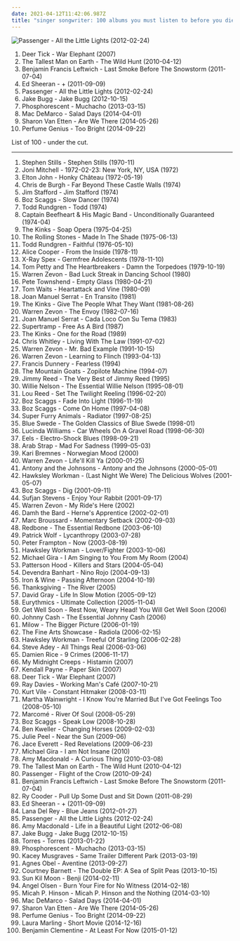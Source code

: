 ```yaml
---
date: 2021-04-12T11:42:06.987Z
title: "singer songwriter: 100 albums you must listen to before you die"
---
```

![Passenger - All the Little Lights (2012-02-24)](http://coverartarchive.org/release/00d751af-6c26-46e2-aa64-e48d9af4e0a1/2299991985-500.jpg "Passenger - All the Little Lights (2012-02-24)")
<ol class="albums">
<li data-cover="http://coverartarchive.org/release/b166514b-9038-4557-9897-f7762aa3a88a/3492500255-500.jpg" data-tags="indie, folk" role="button">Deer Tick - War Elephant (2007)</li>
<li data-cover="http://coverartarchive.org/release/da3b6651-add3-458f-8f43-0eb211afe9b1/26402641631-500.jpg" data-tags="folk" role="button">The Tallest Man on Earth - The Wild Hunt (2010-04-12)</li>
<li data-cover="http://coverartarchive.org/release/bab7b29e-cedf-4626-913f-e439e0c05ef9/14556222208-500.jpg" data-tags="folk" role="button">Benjamin Francis Leftwich - Last Smoke Before The Snowstorm (2011-07-04)</li>
<li data-cover="http://coverartarchive.org/release/94ad3a58-a1cc-46a3-acf4-9cb6c1d6f032/16111056293-500.jpg" data-tags="pop, british, acoustic, ed sheeran" role="button">Ed Sheeran - + (2011-09-09)</li>
<li data-cover="http://coverartarchive.org/release/00d751af-6c26-46e2-aa64-e48d9af4e0a1/2299991985-500.jpg" data-tags="singer songwriter, passenger, easy listening-d, folk, my gang 12" role="button">Passenger - All the Little Lights (2012-02-24)</li>
<li data-cover="http://coverartarchive.org/release/89585afb-b491-4a3b-9150-fc9c1a7f38de/3936295706-500.jpg" data-tags="indie" role="button">Jake Bugg - Jake Bugg (2012-10-15)</li>
<li data-cover="http://coverartarchive.org/release/13995b09-6a31-44d6-9185-3f41a70273d3/3678416346-500.jpg" data-tags="americana, indie folk" role="button">Phosphorescent - Muchacho (2013-03-15)</li>
<li data-cover="http://coverartarchive.org/release/7e535de9-a3b3-423e-8edf-c200e8713c77/7135267762-500.jpg" data-tags="indie rock, jangle pop, indie" role="button">Mac DeMarco - Salad Days (2014-04-01)</li>
<li data-cover="http://coverartarchive.org/release/294ce5a9-a36b-4e41-982e-56f2f94bb581/20346832405-500.jpg" data-tags="folk, indie folk" role="button">Sharon Van Etten - Are We There (2014-05-26)</li>
<li data-cover="http://coverartarchive.org/release/b152df81-9311-4f9e-9eb6-659ade6a8c06/8512126596-500.jpg" data-tags="ambient, experimental, chamber pop, art pop" role="button">Perfume Genius - Too Bright (2014-09-22)</li>
</ol>
List of 100 - under the cut.
<!-- more -->

_________________

<ol class="albums">
<li data-cover="https://img.discogs.com/ZYhzOMhk5L_ipKYht3QrMtltl88=/fit-in/150x150/filters:strip_icc():format(jpeg):mode_rgb():quality(90)/discogs-images/R-1700123-1382999464-3578.jpeg.jpg" data-tags="folk rock, classic rock" role="button">
Stephen Stills - Stephen Stills (1970-11)
</li>
<li data-cover="https://via.placeholder.com/450" data-tags="singer-songwriter" role="button">
Joni Mitchell - 1972-02-23: New York, NY, USA (1972)
</li>
<li data-cover="http://coverartarchive.org/release/5a9a59d6-6490-4735-bd48-19d7fb38ff06/1239649144-500.jpg" data-tags="rock" role="button">
Elton John - Honky Château (1972-05-19)
</li>
<li data-cover="http://coverartarchive.org/release/b22e7c8e-c49b-31b6-a62d-99f1a92ebc71/28951619137-500.jpg" data-tags="pop, soft rock, singer songwriter, chris de burgh" role="button">
Chris de Burgh - Far Beyond These Castle Walls (1974)
</li>
<li data-cover="http://coverartarchive.org/release/13da0fa4-f6a2-42f5-abd0-83ff59abadb6/11447577334-500.jpg" data-tags="classic rock, rock, 70s, guitar, folk rock, male vocalist, singer songwriter, bilititas, objectum-sexualis, pottery wordz, nichopoulooza, os group" role="button">
Jim Stafford - Jim Stafford (1974)
</li>
<li data-cover="https://img.discogs.com/YsbfqGhG-z2cojJlJl5FA33OmwQ=/fit-in/320x316/filters:strip_icc():format(jpeg):mode_rgb():quality(90)/discogs-images/R-3793466-1344646886-5124.jpeg.jpg" data-tags="classic rock, rock, alternative rock, progressive rock, guitar, blues rock, singer songwriter, song noir, boz scaggs, marco, johnny bristol, hymalbums" role="button">
Boz Scaggs - Slow Dancer (1974)
</li>
<li data-cover="https://img.discogs.com/pwYkgjsZh6pen0l0vTbJbx-SGkI=/fit-in/299x296/filters:strip_icc():format(jpeg):mode_rgb():quality(90)/discogs-images/R-2067643-1334765613.jpeg.jpg" data-tags="singer songwriter" role="button">
Todd Rundgren - Todd (1974)
</li>
<li data-cover="https://img.discogs.com/28415784b9210344a4a62ec6cd31adb2d01b3637/images/spacer.gif" data-tags="progressive rock, blues, psychedelic" role="button">
Captain Beefheart & His Magic Band - Unconditionally Guaranteed (1974-04)
</li>
<li data-cover="https://img.discogs.com/ZkqBhbgY0jNz1NTx8p3vUDEtIOg=/fit-in/600x602/filters:strip_icc():format(jpeg):mode_rgb():quality(90)/discogs-images/R-8749376-1476118070-7272.jpeg.jpg" data-tags="rock, rock opera" role="button">
The Kinks - Soap Opera (1975-04-25)
</li>
<li data-cover="https://img.discogs.com/k-o5sSl2CWfkoKOySGdNMJSNf_E=/fit-in/600x859/filters:strip_icc():format(jpeg):mode_rgb():quality(90)/discogs-images/R-10670506-1503162033-3953.jpeg.jpg" data-tags="classic rock, 70s" role="button">
The Rolling Stones - Made In The Shade (1975-06-13)
</li>
<li data-cover="https://img.discogs.com/iU4lgW6x6rpKAS6bq5f0QOR6e4w=/fit-in/297x301/filters:strip_icc():format(jpeg):mode_rgb():quality(90)/discogs-images/R-1548702-1227617857.jpeg.jpg" data-tags="singer songwriter" role="button">
Todd Rundgren - Faithful (1976-05-10)
</li>
<li data-cover="http://coverartarchive.org/release/8ff9102f-ffc1-4947-946f-a646482c9ead/11483590500-500.jpg" data-tags="hard rock, rock" role="button">
Alice Cooper - From the Inside (1978-11)
</li>
<li data-cover="http://coverartarchive.org/release/c1ceccb6-4485-404c-a0cc-6835bebea67f/6615312225-500.jpg" data-tags="punk, punk rock" role="button">
X-Ray Spex - Germfree Adolescents (1978-11-10)
</li>
<li data-cover="https://via.placeholder.com/450" data-tags="classic rock" role="button">
Tom Petty and The Heartbreakers - Damn the Torpedoes (1979-10-19)
</li>
<li data-cover="https://img.discogs.com/mu-47_U08MhdFNypDu80hKOIIVI=/fit-in/600x921/filters:strip_icc():format(jpeg):mode_rgb():quality(90)/discogs-images/R-9468810-1481115981-5573.jpeg.jpg" data-tags="1980s" role="button">
Warren Zevon - Bad Luck Streak in Dancing School (1980)
</li>
<li data-cover="http://coverartarchive.org/release/3f18237e-a18e-4aa5-857b-5a9bc3e4b648/7827739089-500.jpg" data-tags="rock" role="button">
Pete Townshend - Empty Glass (1980-04-21)
</li>
<li data-cover="http://coverartarchive.org/release/7db1d3b8-5a82-46a8-8273-3bb5111ff3e1/24422816505-500.jpg" data-tags="80s, rock" role="button">
Tom Waits - Heartattack and Vine (1980-09)
</li>
<li data-cover="https://img.discogs.com/riMnP0OAwhNCx3OnUFtEE8du61k=/fit-in/516x800/filters:strip_icc():format(jpeg):mode_rgb():quality(90)/discogs-images/R-6661793-1424107826-9113.jpeg.jpg" data-tags="spanish, singer songwriter, trova" role="button">
Joan Manuel Serrat - En Transito (1981)
</li>
<li data-cover="https://img.discogs.com/ar2FpFuxrsDk4kH93eICXvpHD9U=/fit-in/600x595/filters:strip_icc():format(jpeg):mode_rgb():quality(90)/discogs-images/R-387672-1350921441-6332.jpeg.jpg" data-tags="classic rock, rock" role="button">
The Kinks - Give The People What They Want (1981-08-26)
</li>
<li data-cover="https://img.discogs.com/1UPUm05OsyVP0kz_uYQyfugSx7M=/fit-in/391x389/filters:strip_icc():format(jpeg):mode_rgb():quality(90)/discogs-images/R-3374151-1328282011.jpeg.jpg" data-tags="rock" role="button">
Warren Zevon - The Envoy (1982-07-16)
</li>
<li data-cover="https://img.discogs.com/gao2P7PSrZJVfdZUZU___zE4fmQ=/fit-in/600x595/filters:strip_icc():format(jpeg):mode_rgb():quality(90)/discogs-images/R-6798799-1426865312-3788.jpeg.jpg" data-tags="spanish, singer songwriter, trova" role="button">
Joan Manuel Serrat - Cada Loco Con Su Tema (1983)
</li>
<li data-cover="http://coverartarchive.org/release/50c648c4-1182-411d-be22-b25d59775b89/4214404214-500.jpg" data-tags="classic rock, progressive rock" role="button">
Supertramp - Free As A Bird (1987)
</li>
<li data-cover="https://img.discogs.com/Vj6vYDf0lPVlMdU17ph6FYsKESs=/fit-in/537x534/filters:strip_icc():format(jpeg):mode_rgb():quality(90)/discogs-images/R-1440669-1219905549.jpeg.jpg" data-tags="rock" role="button">
The Kinks - One for the Road (1989)
</li>
<li data-cover="http://coverartarchive.org/release/3cc2d0f7-1472-4ee1-ac82-e1297d0f5a4b/8493817597-500.jpg" data-tags="american" role="button">
Chris Whitley - Living With The Law (1991-07-02)
</li>
<li data-cover="https://img.discogs.com/qOxQRjWd-K6HKHx29BaS3onx4Lg=/fit-in/600x591/filters:strip_icc():format(jpeg):mode_rgb():quality(90)/discogs-images/R-8338250-1459648831-2685.jpeg.jpg" data-tags="rock, alternative rock, indie rock, progressive rock, guitar, 90s, folk rock, sardonic, blues rock, male vocalist, male vocalists, singer songwriter, 1990s, cynical, sarcastic, concert of the dead, rock fusion, song noir, eclectic rock, cynical/sarcastic, dead man radio, warren zevon gets his own tag, hard progressive rock, enjoy every sandwich" role="button">
Warren Zevon - Mr. Bad Example (1991-10-15)
</li>
<li data-cover="http://coverartarchive.org/release/8ccf559f-8f96-4106-b80a-739213bb0d15/13884686199-500.jpg" data-tags="classic rock, rock, alternative rock, progressive rock, guitar, singer songwriter, song noir, desert island discs, physical cds i actually own" role="button">
Warren Zevon - Learning to Flinch (1993-04-13)
</li>
<li data-cover="https://img.discogs.com/ztcGI_mFtjOQnTZRSdWh8ePS5Cc=/fit-in/600x586/filters:strip_icc():format(jpeg):mode_rgb():quality(90)/discogs-images/R-1254926-1540227517-9759.jpeg.jpg" data-tags="pop, rock, singer songwriter" role="button">
Francis Dunnery - Fearless (1994)
</li>
<li data-cover="http://coverartarchive.org/release/07133990-91fd-4352-bf3c-0ed20b3dfcca/5642257386-500.jpg" data-tags="folk, acoustic, lo-fi, folk rock" role="button">
The Mountain Goats - Zopilote Machine (1994-07)
</li>
<li data-cover="https://img.discogs.com/0tRKUnIw0qMx7NpfOF1ojJJXw0A=/fit-in/600x594/filters:strip_icc():format(jpeg):mode_rgb():quality(90)/discogs-images/R-13167710-1549217617-2702.jpeg.jpg" data-tags="blues, swamp blues" role="button">
Jimmy Reed - The Very Best of Jimmy Reed (1995)
</li>
<li data-cover="https://img.discogs.com/MLQnd8XMK--cptY4SsLN_4nch4o=/fit-in/600x600/filters:strip_icc():format(jpeg):mode_rgb():quality(90)/discogs-images/R-15947338-1600715074-5097.jpeg.jpg" data-tags="country" role="button">
Willie Nelson - The Essential Willie Nelson (1995-08-01)
</li>
<li data-cover="http://coverartarchive.org/release/94d5c090-1299-4434-9d4a-4b4460f931d2/21078020121-500.jpg" data-tags="rock, 90s" role="button">
Lou Reed - Set The Twilight Reeling (1996-02-20)
</li>
<li data-cover="http://coverartarchive.org/release/bf2c2471-b584-46a1-a04f-e73592bbbb04/5232466594-500.jpg" data-tags="mellow, boz scaggs" role="button">
Boz Scaggs - Fade Into Light (1996-11-19)
</li>
<li data-cover="http://coverartarchive.org/release/0c5ce790-0430-4d8e-bf98-27fb7d0c3452/5933239186-500.jpg" data-tags="classic rock, rock, alternative rock, progressive rock, blues-rock, blues, guitar, blues rock, singer songwriter, song noir, boz scaggs" role="button">
Boz Scaggs - Come On Home (1997-04-08)
</li>
<li data-cover="https://img.discogs.com/jLrf7hv7ye_ZALB1UEyRSCeezVE=/fit-in/600x588/filters:strip_icc():format(jpeg):mode_rgb():quality(90)/discogs-images/R-676205-1146469269.jpeg.jpg" data-tags="90s" role="button">
Super Furry Animals - Radiator (1997-08-25)
</li>
<li data-cover="https://img.discogs.com/mifGqo1kQ4cCmWQRifPqedoGpc0=/fit-in/600x450/filters:strip_icc():format(jpeg):mode_rgb():quality(90)/discogs-images/R-14620067-1578320532-7937.jpeg.jpg" data-tags="soundtrack, classic rock, oldies" role="button">
Blue Swede - The Golden Classics of Blue Swede (1998-01)
</li>
<li data-cover="http://coverartarchive.org/release/36876f89-c7fb-4b08-87ac-8f4f82bfd02e/6139546167-500.jpg" data-tags="alt-country" role="button">
Lucinda Williams - Car Wheels On A Gravel Road (1998-06-30)
</li>
<li data-cover="http://coverartarchive.org/release/18274d01-86aa-4f26-ab80-5526bd285d9b/5129179403-500.jpg" data-tags="90s, indie rock" role="button">
Eels - Electro-Shock Blues (1998-09-21)
</li>
<li data-cover="https://img.discogs.com/bc_M_0j8qZTn3PmsrElDR7WhnIo=/fit-in/600x604/filters:strip_icc():format(jpeg):mode_rgb():quality(90)/discogs-images/R-5931337-1468593009-7013.jpeg.jpg" data-tags="indie rock, scottish" role="button">
Arab Strap - Mad For Sadness (1999-05-03)
</li>
<li data-cover="http://coverartarchive.org/release/28e3311d-5abd-410e-ae5c-621ead5a909b/15296892269-500.jpg" data-tags="norwegian" role="button">
Kari Bremnes - Norwegian Mood (2000)
</li>
<li data-cover="http://coverartarchive.org/release/dd7859da-63b8-46d0-b811-e05e11a2c1c2/24875604394-500.jpg" data-tags="rock, 2000s" role="button">
Warren Zevon - Life'll Kill Ya (2000-01-25)
</li>
<li data-cover="https://img.discogs.com/jfZn4knjvcFv-_U0n649Rn6Xb8k=/fit-in/294x300/filters:strip_icc():format(jpeg):mode_rgb():quality(90)/discogs-images/R-9533581-1482236077-1712.png.jpg" data-tags="chamber pop, piano" role="button">
Antony and the Johnsons - Antony and the Johnsons (2000-05-01)
</li>
<li data-cover="https://via.placeholder.com/450" data-tags="rock" role="button">
Hawksley Workman - (Last Night We Were) The Delicious Wolves (2001-05-07)
</li>
<li data-cover="http://coverartarchive.org/release/d6b18095-95df-4cb5-8ae5-5871b4ac32bb/18538663971-500.jpg" data-tags="boz scaggs" role="button">
Boz Scaggs - Dig (2001-09-11)
</li>
<li data-cover="http://coverartarchive.org/release/dab7d7c9-2830-4acc-9534-72dbf1f022eb/2655230441-500.jpg" data-tags="electronic" role="button">
Sufjan Stevens - Enjoy Your Rabbit (2001-09-17)
</li>
<li data-cover="http://coverartarchive.org/release/74ac874b-eba6-4aff-8502-132b0c14b422/26302484638-500.jpg" data-tags="2000s" role="button">
Warren Zevon - My Ride's Here (2002)
</li>
<li data-cover="http://coverartarchive.org/release/278fe842-04f7-42c8-83e6-37efc1f90b28/25168511323-500.jpg" data-tags="folk, celtic" role="button">
Damh the Bard - Herne's Apprentice (2002-02-01)
</li>
<li data-cover="https://via.placeholder.com/450" data-tags="soul" role="button">
Marc Broussard - Momentary Setback (2002-09-03)
</li>
<li data-cover="https://img.discogs.com/diGbGZYc8Jx8H8Mn74hewU1L3Wk=/fit-in/600x603/filters:strip_icc():format(jpeg):mode_rgb():quality(90)/discogs-images/R-14061549-1567093969-7229.jpeg.jpg" data-tags="disco, classic rock, pop, rock, 70s, soft rock, guitar, folk rock, male vocalist, singer songwriter, bilititas, objectum-sexualis, nichopoulooza, come and get your love, redbone - the essential redbone, album redbone, come and get your" role="button">
Redbone - The Essential Redbone (2003-06-10)
</li>
<li data-cover="https://img.discogs.com/bY10RFNvAACh8D1BqP5ApgOQiho=/fit-in/600x600/filters:strip_icc():format(jpeg):mode_rgb():quality(90)/discogs-images/R-2232010-1518455778-2565.jpeg.jpg" data-tags="electronic, indie" role="button">
Patrick Wolf - Lycanthropy (2003-07-28)
</li>
<li data-cover="http://coverartarchive.org/release/265da9ab-a9b1-4362-af6f-24cc0770539f/10954310724-500.jpg" data-tags="rock" role="button">
Peter Frampton - Now (2003-08-19)
</li>
<li data-cover="http://coverartarchive.org/release/62010681-0670-4261-9149-d2d86a83d28b/15850637628-500.jpg" data-tags="alternative rock" role="button">
Hawksley Workman - Lover/Fighter (2003-10-06)
</li>
<li data-cover="https://img.discogs.com/qMMqFo_Z8lJpCd7ltnarFCzXKc4=/fit-in/263x263/filters:strip_icc():format(jpeg):mode_rgb():quality(90)/discogs-images/R-538935-1129100151.jpeg.jpg" data-tags="alternative rock, guitar, singer songwriter, song noir, m gira, nancykitten all-time favourite albums" role="button">
Michael Gira - I Am Singing to You From My Room (2004)
</li>
<li data-cover="http://coverartarchive.org/release/c95dd9c5-6a43-47ed-805f-8ad7bc49c07c/15491234420-500.jpg" data-tags="alt-country" role="button">
Patterson Hood - Killers and Stars (2004-05-04)
</li>
<li data-cover="https://img.discogs.com/b3P58aPcy_SECaLP_nErxQWe9UY=/fit-in/600x597/filters:strip_icc():format(jpeg):mode_rgb():quality(90)/discogs-images/R-472485-1463656817-9711.jpeg.jpg" data-tags="folk" role="button">
Devendra Banhart - Nino Rojo (2004-09-13)
</li>
<li data-cover="http://coverartarchive.org/release/82bd8062-e6b9-44e5-b08b-516be671e08d/14470617898-500.jpg" data-tags="indie" role="button">
Iron & Wine - Passing Afternoon (2004-10-19)
</li>
<li data-cover="https://img.discogs.com/gfyUGydq6J_dW_h-5jff2a_ysc0=/fit-in/450x452/filters:strip_icc():format(jpeg):mode_rgb():quality(90)/discogs-images/R-775671-1157562082.jpeg.jpg" data-tags="raw, singer songwriter, diy wonders, folk albums i have loved" role="button">
Thanksgiving - The River (2005)
</li>
<li data-cover="https://img.discogs.com/P1fmJUS3_iPX633fdsjM8ipXJao=/fit-in/600x593/filters:strip_icc():format(jpeg):mode_rgb():quality(90)/discogs-images/R-614711-1431628762-6028.jpeg.jpg" data-tags="david gray" role="button">
David Gray - Life In Slow Motion (2005-09-12)
</li>
<li data-cover="http://coverartarchive.org/release/e2b358e9-7008-31b2-9983-06ddf5714a24/5901913185-500.jpg" data-tags="new wave" role="button">
Eurythmics - Ultimate Collection (2005-11-04)
</li>
<li data-cover="https://img.discogs.com/gwOosbBAT7GcnMthcUfmi7Levik=/fit-in/600x556/filters:strip_icc():format(jpeg):mode_rgb():quality(90)/discogs-images/R-1210906-1593454279-6325.jpeg.jpg" data-tags="indie" role="button">
Get Well Soon - Rest Now, Weary Head! You Will Get Well Soon (2006)
</li>
<li data-cover="https://img.discogs.com/FtULkQ6b0y6k9auEFqnrvhMRWsw=/fit-in/600x601/filters:strip_icc():format(jpeg):mode_rgb():quality(90)/discogs-images/R-9814785-1587467828-8604.jpeg.jpg" data-tags="country" role="button">
Johnny Cash - The Essential Johnny Cash (2006)
</li>
<li data-cover="http://coverartarchive.org/release/2129d4db-2711-40df-816c-e66efefefd6b/12321636891-500.jpg" data-tags="singer-songwriter, milow" role="button">
Milow - The Bigger Picture (2006-01-19)
</li>
<li data-cover="http://coverartarchive.org/release/594b6f42-f0dd-4a86-9335-5642818d85d4/19118639943-500.jpg" data-tags="alternative, singer songwriter" role="button">
The Fine Arts Showcase - Radiola (2006-02-15)
</li>
<li data-cover="https://img.discogs.com/UWSP4g7ZoDRv8oHrao9IirRXews=/fit-in/335x300/filters:strip_icc():format(jpeg):mode_rgb():quality(90)/discogs-images/R-1159429-1197015364.jpeg.jpg" data-tags="rock, canadian, mellow" role="button">
Hawksley Workman - Treeful Of Starling (2006-02-28)
</li>
<li data-cover="https://img.discogs.com/tQoiUgJp5KwaIh6fd5rkoAgCXWE=/fit-in/350x350/filters:strip_icc():format(jpeg):mode_rgb():quality(90)/discogs-images/R-2648126-1294863309.jpeg.jpg" data-tags="indie, vocal, alternative, folk, sad, singer-songwriter, americana, vocals, alt-country, roots, singer songwriter, will oldham, bob dylan, songs, talk talk, album, man, wistful, mournful, smog, timeless, mark hollis, altcountry, progresive, find out more, my own discovery mode, bonnie prince billy, nine horses, bonnie price billy, blue nile, i see adarkness, shelter from the storm" role="button">
Steve Adey - All Things Real (2006-03-06)
</li>
<li data-cover="https://via.placeholder.com/450" data-tags="acoustic" role="button">
Damien Rice - 9 Crimes (2006-11-17)
</li>
<li data-cover="https://img.discogs.com/Fsiv8p83LSD3lEOezzYa5OV9XIg=/fit-in/600x600/filters:strip_icc():format(jpeg):mode_rgb():quality(90)/discogs-images/R-932068-1174263225.jpeg.jpg" data-tags="rock, alternative rock, progressive rock, guitar, singer songwriter, song noir" role="button">
My Midnight Creeps - Histamin (2007)
</li>
<li data-cover="http://coverartarchive.org/release/101ea40b-2647-476f-96b9-711fdbbf610a/1262133327-500.jpg" data-tags="indie, christian, singer songwriter, singer/songwriter" role="button">
Kendall Payne - Paper Skin (2007)
</li>
<li data-cover="http://coverartarchive.org/release/b166514b-9038-4557-9897-f7762aa3a88a/3492500255-500.jpg" data-tags="indie, folk" role="button">
Deer Tick - War Elephant (2007)
</li>
<li data-cover="https://img.discogs.com/US3kUwqokNp96EJ11p1ou3fdwno=/fit-in/600x580/filters:strip_icc():format(jpeg):mode_rgb():quality(90)/discogs-images/R-1112452-1384252545-4374.jpeg.jpg" data-tags="classic rock, rock" role="button">
Ray Davies - Working Man's Café (2007-10-21)
</li>
<li data-cover="http://coverartarchive.org/release/824311b1-51f1-408c-a0c2-74da59e15e57/15054738548-500.jpg" data-tags="lo-fi" role="button">
Kurt Vile - Constant Hitmaker (2008-03-11)
</li>
<li data-cover="http://coverartarchive.org/release/9ca35ad8-ad20-438a-b912-553e5bcd5fd7/18285337556-500.jpg" data-tags="female vocalists, folk" role="button">
Martha Wainwright - I Know You're Married But I've Got Feelings Too (2008-05-10)
</li>
<li data-cover="http://coverartarchive.org/release/0cd6673e-04b5-4e38-a136-398d03eaa2df/11936023871-500.jpg" data-tags="female vocalist, ambient, new age, lounge music" role="button">
Marcomé - River Of Soul (2008-05-29)
</li>
<li data-cover="http://coverartarchive.org/release/93cebb11-b3d8-4c0a-a8c6-4b4aa9a8abe2/6156407809-500.jpg" data-tags="classic rock, jazz, rock, alternative rock, progressive rock, vocal jazz, guitar, blues rock, smooth jazz, singer songwriter, song noir, boz scaggs" role="button">
Boz Scaggs - Speak Low (2008-10-28)
</li>
<li data-cover="http://coverartarchive.org/release/a09646bb-fb30-4058-b5ec-507494bd9210/18755410308-500.jpg" data-tags="folk" role="button">
Ben Kweller - Changing Horses (2009-02-03)
</li>
<li data-cover="http://coverartarchive.org/release/24e566cf-17d6-4253-b4fd-9b60b483c14a/2903136468-500.jpg" data-tags="singer-songwriter, acoustic, folk rock, investigate, singer songwriter, 2009 releases, new artist, j peel" role="button">
Julie Peel - Near the Sun (2009-06)
</li>
<li data-cover="http://coverartarchive.org/release/35d8d5a1-b2c4-4a68-8325-3279c6c11f65/17653240314-500.jpg" data-tags="jace everett" role="button">
Jace Everett - Red Revelations (2009-06-23)
</li>
<li data-cover="http://coverartarchive.org/release/c47b4c04-e2fa-4887-8812-2843be5760e9/28377767354-500.jpg" data-tags="alternative rock, singer songwriter" role="button">
Michael Gira - I am Not Insane (2010)
</li>
<li data-cover="http://coverartarchive.org/release/247b99d1-fad8-4720-a206-f967e94a8670/6252082859-500.jpg" data-tags="pop, indie, female vocalists" role="button">
Amy Macdonald - A Curious Thing (2010-03-08)
</li>
<li data-cover="http://coverartarchive.org/release/da3b6651-add3-458f-8f43-0eb211afe9b1/26402641631-500.jpg" data-tags="folk" role="button">
The Tallest Man on Earth - The Wild Hunt (2010-04-12)
</li>
<li data-cover="http://coverartarchive.org/release/6dddb06c-9763-488f-bb3d-c89a72bcedf8/6531947728-500.jpg" data-tags="folk, indie" role="button">
Passenger - Flight of the Crow (2010-09-24)
</li>
<li data-cover="http://coverartarchive.org/release/bab7b29e-cedf-4626-913f-e439e0c05ef9/14556222208-500.jpg" data-tags="folk" role="button">
Benjamin Francis Leftwich - Last Smoke Before The Snowstorm (2011-07-04)
</li>
<li data-cover="http://coverartarchive.org/release/63386f2e-a6b2-4b1e-ae72-944d6b916584/7861946013-500.jpg" data-tags="rock, folk, blues, singer songwriter, slide guitar blues" role="button">
Ry Cooder - Pull Up Some Dust and Sit Down (2011-08-29)
</li>
<li data-cover="http://coverartarchive.org/release/94ad3a58-a1cc-46a3-acf4-9cb6c1d6f032/16111056293-500.jpg" data-tags="pop, british, acoustic, ed sheeran" role="button">
Ed Sheeran - + (2011-09-09)
</li>
<li data-cover="http://coverartarchive.org/release/d5cb0587-f253-4eee-b7af-16a821b01ddc/10592364249-500.jpg" data-tags="pop, alternative, alternative pop" role="button">
Lana Del Rey - Blue Jeans (2012-01-27)
</li>
<li data-cover="http://coverartarchive.org/release/00d751af-6c26-46e2-aa64-e48d9af4e0a1/2299991985-500.jpg" data-tags="singer songwriter, passenger, easy listening-d, folk, my gang 12" role="button">
Passenger - All the Little Lights (2012-02-24)
</li>
<li data-cover="http://coverartarchive.org/release/413e5119-af1a-4095-b1bd-e85b9f1c24d2/18650180966-500.jpg" data-tags="indie rock, british, soft rock" role="button">
Amy Macdonald - Life in a Beautiful Light (2012-06-08)
</li>
<li data-cover="http://coverartarchive.org/release/89585afb-b491-4a3b-9150-fc9c1a7f38de/3936295706-500.jpg" data-tags="indie" role="button">
Jake Bugg - Jake Bugg (2012-10-15)
</li>
<li data-cover="http://coverartarchive.org/release/3640479c-7dfa-46f2-b56a-160de2912ee9/3429010691-500.jpg" data-tags="indie" role="button">
Torres - Torres (2013-01-22)
</li>
<li data-cover="http://coverartarchive.org/release/13995b09-6a31-44d6-9185-3f41a70273d3/3678416346-500.jpg" data-tags="americana, indie folk" role="button">
Phosphorescent - Muchacho (2013-03-15)
</li>
<li data-cover="http://coverartarchive.org/release/024abf44-0f50-4369-bcd6-ea7017d40474/14533802813-500.jpg" data-tags="country" role="button">
Kacey Musgraves - Same Trailer Different Park (2013-03-19)
</li>
<li data-cover="http://coverartarchive.org/release/2d012e66-6759-485b-beb5-00532c46a386/8544215048-500.jpg" data-tags="folk, singer-songwriter, piano" role="button">
Agnes Obel - Aventine (2013-09-27)
</li>
<li data-cover="http://coverartarchive.org/release/bc10240b-ebb3-4174-a082-dedcc365d45d/6905764502-500.jpg" data-tags="indie, indie folk" role="button">
Courtney Barnett - The Double EP: A Sea of Split Peas (2013-10-15)
</li>
<li data-cover="http://coverartarchive.org/release/b5d5a923-0adc-47d4-847a-421cbe5823dc/6430174126-500.jpg" data-tags="singer-songwriter, folk" role="button">
Sun Kil Moon - Benji (2014-02-11)
</li>
<li data-cover="http://coverartarchive.org/release/68fbee4a-3c04-4afa-bbc6-65ee5208d1d3/8701944318-500.jpg" data-tags="psychedelic folk" role="button">
Angel Olsen - Burn Your Fire for No Witness (2014-02-18)
</li>
<li data-cover="https://img.discogs.com/n17Y_yGJbAoJjBbP3BTu4xC7CGM=/fit-in/600x600/filters:strip_icc():format(jpeg):mode_rgb():quality(90)/discogs-images/R-4040444-1510758013-6127.jpeg.jpg" data-tags="americana, folk rock, singer songwriter" role="button">
Micah P. Hinson - Micah P. Hinson and the Nothing (2014-03-10)
</li>
<li data-cover="http://coverartarchive.org/release/7e535de9-a3b3-423e-8edf-c200e8713c77/7135267762-500.jpg" data-tags="indie rock, jangle pop, indie" role="button">
Mac DeMarco - Salad Days (2014-04-01)
</li>
<li data-cover="http://coverartarchive.org/release/294ce5a9-a36b-4e41-982e-56f2f94bb581/20346832405-500.jpg" data-tags="folk, indie folk" role="button">
Sharon Van Etten - Are We There (2014-05-26)
</li>
<li data-cover="http://coverartarchive.org/release/b152df81-9311-4f9e-9eb6-659ade6a8c06/8512126596-500.jpg" data-tags="ambient, experimental, chamber pop, art pop" role="button">
Perfume Genius - Too Bright (2014-09-22)
</li>
<li data-cover="https://img.discogs.com/c6DhYpXmhHTJfK3snuz68GHowfo=/fit-in/600x593/filters:strip_icc():format(jpeg):mode_rgb():quality(90)/discogs-images/R-6787882-1426624069-4916.jpeg.jpg" data-tags="folk" role="button">
Laura Marling - Short Movie (2014-12-16)
</li>
<li data-cover="http://coverartarchive.org/release/9d72cb62-da0c-4706-a59f-7209ff571f6b/8989466671-500.jpg" data-tags="jazz, soul, piano" role="button">
Benjamin Clementine - At Least For Now (2015-01-12)
</li>
</ol>
